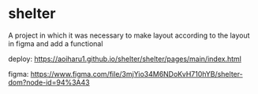 # shelter
A project in which it was necessary to make layout according to the layout in figma and add a functional

deploy: https://aoiharu1.github.io/shelter/shelter/pages/main/index.html

figma: https://www.figma.com/file/3mjYio34M6NDoKvH710hYB/shelter-dom?node-id=94%3A43
